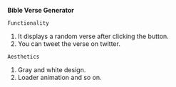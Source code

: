 **Bible Verse Generator**

`Functionality`
1. It displays a random verse after clicking the button.
2. You can tweet the verse on twitter.

`Aesthetics`
1. Gray and white design.
2. Loader animation and so on.
